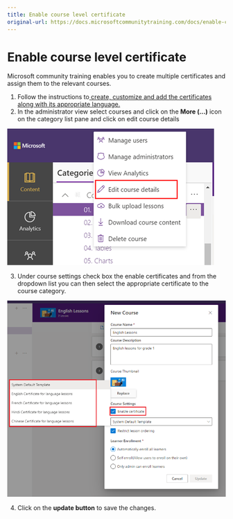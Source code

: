```yaml
---
title: Enable course level certificate 
original-url: https://docs.microsoftcommunitytraining.com/docs/enable-course-level-certificate
---
```


# Enable course level certificate 

Microsoft community training enables you to create multiple certificates and assign them to the relevant courses. 

1.	Follow the instructions to[ create, customize and add the certificates along with its appropriate language. ](../settings/5_customize-the-certificate-template)
2.	In the administrator view select courses and click on the **More (...)** icon on the category list pane and click on edit course details 

![image.png](../media/image%28382%29.png)

3.	Under course settings check box the enable certificates and from the dropdown list you can then select the appropriate certificate to the course category. 
 
![select certificate ](../media/select%20certificate%20.png)

4.	Click on the **update button** to save the changes. 

